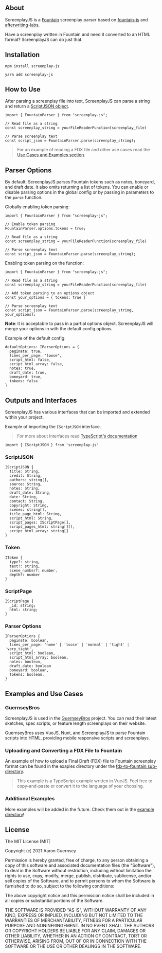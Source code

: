 ## About

ScreenplayJS is a [Fountain](https://fountain.io/) screenplay parser based on [fountain-js](https://github.com/mattdaly/Fountain.js) and [afterwriting-labs](https://github.com/ifrost/afterwriting-labs).

Have a screenplay written in Fountain and need it converted to an HTML format? ScreenplayJS can do just that. 

## Installation

```
npm install screenplay-js
```

```
yarn add screenplay-js
```

## How to Use

After parsing a screenplay file into text, ScreenplayJS can parse a string and return a [ScriptJSON object](#scriptjson).

```
import { FountainParser } from "screenplay-js";

// Read file as a string
const screenplay_string = yourFileReaderFunction(screenplay_file)

// Parse screenplay text
const script_json = FountainParser.parse(screenplay_string);
```

> For an example of reading a FDX file and other use cases read the [Use Cases and Examples section](#examples-and-use-cases).

## Parser Options

By default, ScreenplayJS parses Fountain tokens such as notes, boneyard, and draft date. It also omits returning a list of tokens. You can enable or disable parsing options in the global config or by passing in parameters to the `parse` function.

Globally enabling token parsing:

```
import { FountainParser } from "screenplay-js";

// Enable token parsing
FountainParser.options.tokens = true;

// Read file as a string
const screenplay_string = yourFileReaderFunction(screenplay_file)

// Parse screenplay text
const script_json = FountainParser.parse(screenplay_string);
```

Enabling token parsing on the function:

```
import { FountainParser } from "screenplay-js";

// Read file as a string
const screenplay_string = yourFileReaderFunction(screenplay_file)

// Add token parsing to an options object
const your_options = { tokens: true }

// Parse screenplay text
const script_json = FountainParser.parse(screenplay_string, your_options);
```

**Note**: It is acceptable to pass in a partial options object. ScreenplayJS will merge your
options in with the default config options.

Example of the default config:

```
defaultOptions: IParserOptions = {
  paginate: true,
  lines_per_page: "loose",
  script_html: false,
  script_html_array: false,
  notes: true,
  draft_date: true,
  boneyard: true,
  tokens: false
}
```

## Outputs and Interfaces

ScreenplayJS has various interfaces that can be imported and extended within your project.

Example of importing the `IScriptJSON` interface.

> For more about Interfaces read [TypeScript's documentation](https://www.typescriptlang.org/docs/handbook/interfaces.html)

```
import { IScriptJSON } from 'screenplay-js'
```

### ScriptJSON

```
IScriptJSON {
  title: String,
  credit: String,
  authors: string[],
  source: String,
  notes: String,
  draft_date: String,
  date: String,
  contact: String,
  copyright: String,
  scenes: string[],
  title_page_html: String,
  script_html: String,
  script_pages: IScriptPage[],
  script_pages_html: string[][],
  script_html_array: string[]
}
```

### Token

```
IToken {
  type?: string,
  text?: string,
  scene_number?: number,
  depth?: number
}
```

### ScriptPage

```
IScriptPage {
  _id: string;
  html: string;
}
```

### Parser Options

```
IParserOptions {
  paginate: boolean,
  lines_per_page: 'none' | 'loose' | 'normal' | 'tight' | 'very_tight',
  script_html: boolean,
  script_html_array: boolean,
  notes: boolean,
  draft_date: boolean
  boneyard: boolean,
  tokens: boolean,
}
```

## Examples and Use Cases

### GuernseyBros

ScreenplayJS is used in the [GuernseyBros](https://www.guernseybros.com/) project. You can read their latest sketches, 
spec scripts, or feature length screenplays on their website. 

GuernseyBros uses VueJS, Nuxt, and ScreenplayJS to parse 
Fountain scripts into HTML, providing mobile responsive scripts and screenplays.

### Uploading and Converting a FDX File to Fountain

An example of how to upload a Final Draft (FDX) file to Fountain screenplay format can be found in the 
exaples directory under the [fdx-to-fountain sub-directory](https://github.com/Guernsey-Creative/screenplay-js/tree/main/examples/fdx-to-fountain).

> This example is a TypeScript example written in VueJS. Feel free to copy-and-paste or convert it to the language
> of your choosing.

### Additional Examples

More examples will be added in the future. Check them out in the [example directory](https://github.com/Guernsey-Creative/screenplay-js/tree/main/examples)!

## License

The MIT License (MIT)

Copyright (c) 2021 Aaron Guernsey

Permission is hereby granted, free of charge, to any person obtaining a copy
of this software and associated documentation files (the "Software"), to deal
in the Software without restriction, including without limitation the rights
to use, copy, modify, merge, publish, distribute, sublicense, and/or sell
copies of the Software, and to permit persons to whom the Software is
furnished to do so, subject to the following conditions:

The above copyright notice and this permission notice shall be included in all
copies or substantial portions of the Software.

THE SOFTWARE IS PROVIDED "AS IS", WITHOUT WARRANTY OF ANY KIND, EXPRESS OR
IMPLIED, INCLUDING BUT NOT LIMITED TO THE WARRANTIES OF MERCHANTABILITY,
FITNESS FOR A PARTICULAR PURPOSE AND NONINFRINGEMENT. IN NO EVENT SHALL THE
AUTHORS OR COPYRIGHT HOLDERS BE LIABLE FOR ANY CLAIM, DAMAGES OR OTHER
LIABILITY, WHETHER IN AN ACTION OF CONTRACT, TORT OR OTHERWISE, ARISING FROM,
OUT OF OR IN CONNECTION WITH THE SOFTWARE OR THE USE OR OTHER DEALINGS IN THE
SOFTWARE.